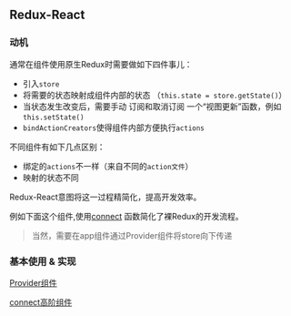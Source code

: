 ## Redux-React

### 动机

通常在组件使用原生Redux时需要做如下四件事儿：

- 引入`store`
- 将需要的状态映射成组件内部的状态 （`this.state = store.getState()`）
- 当状态发生改变后，需要手动 订阅和取消订阅 一个“视图更新”函数，例如`this.setState()`
- `bindActionCreators`使得组件内部方便执行`actions`

不同组件有如下几点区别：

- 绑定的`actions`不一样（来自不同的`action文件`）
- 映射的状态不同

Redux-React意图将这一过程精简化，提高开发效率。

例如下面这个组件,使用[connect](./../src/Redux-React/components/connect.js) 函数简化了裸Redux的开发流程。

> 当然，需要在app组件通过Provider组件将store向下传递

### 基本使用 & 实现

[Provider组件](../src/Redux/react-redux/Provider.js)

[connect高阶组件](../src/Redux/react-redux/connect.js)
